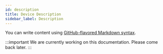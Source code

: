 ```yaml
---
id: description
title: Device Description
sidebar_label: Description
---
```


You can write content using [GitHub-flavored Markdown syntax](https://github.github.com/gfm/).

:::important
We are currently working on this documentation. Please come back later.
:::
